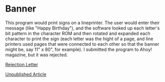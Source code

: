 # Banner
This program would print signs on a lineprinter.  The user would enter their message (like "Happy Birthday"), and the software looked up each letter's bit pattern in the character ROM and then rotated and expanded each character to print the sign (each letter was the hight of a page, and line printers used pages that were connected to each other so that the banner might be, say 11" x 80", for example).   I submitted the program to Ahoy! magazine, but it was rejected.

[Rejection Letter](./../../scans/1984-10-3-ahoy.jpg)

[Unpublished Article](./../../scans/banner-article.pdf)